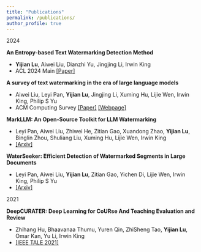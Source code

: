 ```yaml
---
title: "Publications"
permalink: /publications/
author_profile: true
---
```


2024

**An Entropy-based Text Watermarking Detection Method**
- **Yijian Lu**, Aiwei Liu, Dianzhi Yu, Jingjing Li, Irwin King
- ACL 2024 Main [[Paper]](https://aclanthology.org/2024.acl-long.630/)

**A survey of text watermarking in the era of large language models**
- Aiwei Liu, Leyi Pan, **Yijian Lu**, Jingjing Li, Xuming Hu, Lijie Wen, Irwin King, Philip S Yu
- ACM Computing Survey [[Paper]](https://dl.acm.org/doi/abs/10.1145/3691626) [[Webpage]](https://survey-text-watermark.github.io/index.html)

**MarkLLM: An Open-Source Toolkit for LLM Watermarking**
- Leyi Pan, Aiwei Liu, Zhiwei He, Zitian Gao, Xuandong Zhao, **Yijian Lu**, Binglin Zhou, Shuliang Liu, Xuming Hu, Lijie Wen, Irwin King
- [[Arxiv]](https://arxiv.org/abs/2405.10051)

**WaterSeeker: Efficient Detection of Watermarked Segments in Large Documents**
- Leyi Pan, Aiwei Liu, **Yijian Lu**, Zitian Gao, Yichen Di, Lijie Wen, Irwin King, Philip S Yu
- [[Arxiv]](https://arxiv.org/abs/2409.05112)

2021

**DeepCURATER: Deep Learning for CoURse And Teaching Evaluation and Review**
- Zhihang Hu, Bhaavanaa Thumu, Yuren Qin, ZhiSheng Tao, **Yijian Lu**, Omar Kan, Yu Li, Irwin King
- [[IEEE TALE 2021]](https://ieeexplore.ieee.org/abstract/document/9678633)




